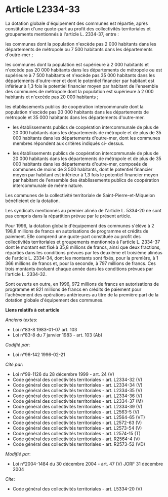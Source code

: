 # Article L2334-33

La dotation globale d'équipement des communes est répartie, après constitution d'une quote-part au profit des collectivités
territoriales et groupements mentionnés à l'article L. 2334-37, entre :

les communes dont la population n'excède pas 2 000 habitants dans les départements de métropole ou 7 500 habitants dans les
départements d'outre-mer ;

les communes dont la population est supérieure à 2 000 habitants et n'excède pas 20 000 habitants dans les départements de
métropole ou est supérieure à 7 500 habitants et n'excède pas 35 000 habitants dans les départements d'outre-mer et dont le
potentiel financier par habitant est inférieur à 1,3 fois le potentiel financier moyen par habitant de l'ensemble des
communes de métropole dont la population est supérieure à 2 000 habitants et n'excède pas 20 000 habitants ;

les établissements publics de coopération intercommunale dont la population n'excède pas 20 000 habitants dans les
départements de métropole et 35 000 habitants dans les départements d'outre-mer.

- les établissements publics de coopération intercommunale de plus de 20 000 habitants dans les départements de métropole et
de plus de 35 000 habitants dans les départements d'outre-mer, dont les communes membres répondent aux critères indiqués ci-
dessus.

- les établissements publics de coopération intercommunale de plus de 20 000 habitants dans les départements de métropole et
de plus de 35 000 habitants dans les départements d'outre-mer, composés de communes de moins de 3 500 habitants, dont le
potentiel financier moyen par habitant est inférieur à 1,3 fois le potentiel financier moyen par habitant de l'ensemble des
établissements publics de coopération intercommunale de même nature.

Les communes de la collectivité territoriale de Saint-Pierre-et-Miquelon bénéficient de la dotation.

Les syndicats mentionnés au premier alinéa de l'article L. 5334-20 ne sont pas compris dans la répartition prévue par le
présent article.

Pour 1996, la dotation globale d'équipement des communes s'élève à 2 198,8 millions de francs en autorisations de programme
et crédits de paiement. Elle comprend une quote-part constituée au profit des collectivités territoriales et groupements
mentionnés à l'article L. 2334-37 dont le montant est fixé à 35,8 millions de francs, ainsi que deux fractions, réparties
dans les conditions prévues par les deuxième et troisième alinéas de l'article L. 2334-34, dont les montants sont fixés, pour
la première, à 1 366 millions de francs et, pour la seconde, à 797 millions de francs. Ces trois montants évoluent chaque
année dans les conditions prévues par l'article L. 2334-32.

Sont ouverts en outre, en 1996, 972 millions de francs en autorisations de programme et 821 millions de francs en crédits de
paiement pour l'achèvement des opérations antérieures au titre de la première part de la dotation globale d'équipement des
communes.

**Liens relatifs à cet article**

_Anciens textes_:

  - Loi n°83-8 1983-01-07 art. 103
  - Loi n°83-8 du 7 janvier 1983 - art. 103 (Ab)

_Codifié par_:

  - Loi n°96-142 1996-02-21

_Cité par_:

  - Loi n°99-1126 du 28 décembre 1999 - art. 24 (V)
  - Code général des collectivités territoriales - art. L2334-32 (V)
  - Code général des collectivités territoriales - art. L2334-34 (V)
  - Code général des collectivités territoriales - art. L2334-35 (V)
  - Code général des collectivités territoriales - art. L2334-36 (V)
  - Code général des collectivités territoriales - art. L2334-37 (M)
  - Code général des collectivités territoriales - art. L2334-39 (V)
  - Code général des collectivités territoriales - art. L2563-5 (V)
  - Code général des collectivités territoriales - art. L2564-65 (VT)
  - Code général des collectivités territoriales - art. L2572-63 (V)
  - Code général des collectivités territoriales - art. L2573-54 (V)
  - Code général des collectivités territoriales - art. L2574-15 (T)
  - Code général des collectivités territoriales - art. R2564-4 (V)
  - Code général des collectivités territoriales - art. R2573-52 (VD)

_Modifié par_:

  - Loi n°2004-1484 du 30 décembre 2004 - art. 47 (V) JORF 31 décembre 2004

_Cite_:

  - Code général des collectivités territoriales - art. L5334-20 (V)
